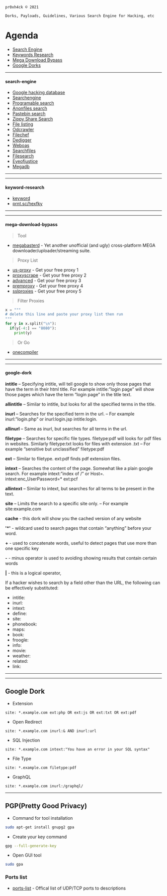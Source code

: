 ```pr0xh4ck © 2021```


```Dorks, Payloads, Guidelines, Various Search Engine for Hacking, etc```

# Agenda 
- [Search Engine](#search-engine)
- [Keywords Research](#keyword-research)
- [Mega Download Bypass](#mega-download-bypass)
- [Google Dorks](#google-dork)










---------------------------------------------------------------------------------------------------------------

#### search-engine
  - [Google hacking database](https://www.exploit-db.com/google-hacking-database)
  - [Searchengine](https://searchengine.party/)
  - [Programable search](https://cse.google.com/cse?cx=957ae734f66a7a3e0#gsc.tab=0)
  - [Anonfiles search](https://cse.google.com/cse?cx=f9e53d19d3e812ef6)
  - [Pastebin search](https://cse.google.com/cse?cx=000977868543400066238:8pmcka2t6qy)
  - [Zippy Share Search](https://zippysharesearch.com/)
  - [File listing](https://filelisting.com/)
  - [Odcrawler](https://odcrawler.xyz/)
  - [Filechef](https://www.filechef.com/)
  - [Dedigger](https://www.dedigger.com/)
  - [Weboas](https://weboas.is/)
  - [Searchfiles](https://searchfiles.de/)
  - [Filesearch](https://www.filesearch.link/)
  - [Eyeofjustice](https://www.eyeofjustice.com/od/)
  - [Megadb](https://megadb.tweakly.net/search)


----
----


#### keyword-research
  - [keyword](https://www.keyword.io/)
  - [prnt.sc/hexfky](https://prnt.sc/hexfky) 


-----
-----


#### mega-download-bypass
> Tool
  - [megabasterd](https://github.com/tonikelope/megabasterd) - Yet another unofficial (and ugly) cross-platform MEGA downloader/uploader/streaming suite. 

> Proxy List
  - [us-proxy](https://us-proxy.org/) - Get your free proxy  1
  - [proxyscrape](https://proxyscrape.com/free-proxy-list) - Get your free proxy 2
  - [advanced](https://advanced.name/freeproxy) - Get your free proxy 3
  - [premproxy](https://premproxy.com/list/) - Get your free proxy 4 
  - [sslproxies](https://www.sslproxies.org/) - Get your free proxy 5 

> Filter Proxies
```python
x = """
# delete this line and paste your proxy list then run
"""
for y in x.split("\n"):
  if(y[-4:] == "8080"):
    print(y)
```

> Or Go 
- [onecompiler](https://onecompiler.com/python/3x9n3a7sd)






----
---


#### google-dork


**intitle** – Specifying intitle, will tell google to show only those pages that have the term in their html title. For example intitle:”login page” will show those pages which have the term “login page” in the title text.

**allintitle** – Similar to intitle, but looks for all the specified terms in the title.

**inurl** – Searches for the specified term in the url. – For example inurl:”login.php” or inurl:login.jsp intitle:login.

**allinurl** – Same as inurl, but searches for all terms in the url.

**filetype** – Searches for specific file types. filetype:pdf will looks for pdf files in websites. Similarly filetype:txt looks for files with extension .txt – For example “sensitive but unclassified” filetype:pdf

**ext** – Similar to filetype. ext:pdf finds pdf extension files.

**intext** – Searches the content of the page. Somewhat like a plain google search. For example intext:”index of /” or Host=*.* intext:enc_UserPassword=* ext:pcf

**allintext** – Similar to intext, but searches for all terms to be present in the text.

**site** – Limits the search to a specific site only. – For example site:example.com

**cache** -  this dork will show you the cached version of any website

**'*'** - wildcard used to search pages that contain “anything” before your word.

**+** - used to concatenate words, useful to detect pages that use more than one specific key

**-** - minus operator is used to avoiding showing results that contain certain words

**|** - this is a logical operator,

If a hacker wishes to search by a field other than the URL, the following can be effectively substituted:

- intitle:
- inurl:
- intext:
- define:
- site:
- phonebook:
- maps:
- book:
- froogle:
- info:
- movie:
- weather:
- related:
- link:





----







----
## Google Dork

- Extension
```text
site: *.example.com ext:php OR ext:js OR ext:txt OR ext:pdf
```

- Open Redirect
```text
site: *.example.com inurl:& AND inurl:url
```

- SQL Injection
```text
site: *.example.com intext:"You have an error in your SQL syntax"
```

- File Type
```text
site: *.example.com filetype:pdf
```

- GraphQL 
```text
site: *.example.com inurl:/graphql/
```



----



## PGP(Pretty Good Privacy)

- Command for tool installation
```bash
sudo apt-get install gnupg2 gpa
```

- Create your key command
```bash
gpg --full-generate-key
```

- Open GUI tool
```bash
sudo gpa
```


### Ports list

- [ports-list](https://github.com/maraisr/ports-list) - Offical list of UDP/TCP ports to descriptions






























